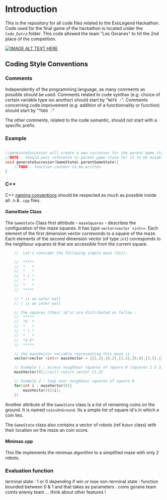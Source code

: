 # Introduction
This is the repository for all code files related to the ExoLegend Hackathon. Code used for the final game of the hackathon is located under the ```Code_Dutra``` folder. This code allowed the team "Les Goranes" to hit the 2nd place of the competition.

[![IMAGE ALT TEXT HERE](https://img.youtube.com/vi/I6lq8xZG_MM/10.jpg)](https://www.youtube.com/watch?v=I6lq8xZG_MM)

## Coding Style Conventions
### Comments
Independently of the programming language, as many comments as possible should be used. Comments related to code synthax (e.g. choice of certain variable type iso another) should start by "`NOTE :`". Comments concerning code improvement (e.g. addition of a functionnality or function) should start by "`TODO :`"

The other comments, related to the code semantic, should not start with a specific prefix.

### Example
```cpp

//generateSuccessor will create a new successor for the parent game state
//NOTE : should pass reference to parent game state for it to be mutable
void generateSuccessor(GameState& parentGameState){
    //TODO : function content to be written
}
```

### C++
C++ [naming conventions](https://www.geeksforgeeks.org/naming-convention-in-c/) should be respected as much as possible inside all `.h` & `.cpp` files.

#### GameState Class
The `GameState` Class first attribute - `mazeSquares` - describes the configuration of the maze squares. It has type `vector<vector <int>>`. Each element of the first dimension vector corresonds to a square of the maze. Each elements of the second dimension vector (of type `int`) corresponds to the neighbour squares id that are accessible from the current square.

```cpp
    //  Let's consider the following simple maze (3x2):

    //  *****
    //  *   *
    //  *   *
    //  * | *
    //  *   *
    //  *   *
    //  *****

    // * is an outer wall
    // | is an inter wall

    // the squares (their id's) are distributed as follow :
    //  *****
    //  *G  *
    //  *   *
    //  * | *
    //  *   *
    //  *$ E*
    //  *****

    // the mazeVector variable representing this maze is :
    vector<vector <int>> mazeVector = {{1,3},{0,2},{1,5},{0,4},{3,5},{2,4}};

    // Example 1 : access neighbour squares of square 0 (squares 1 & 3)
    mazeVector[0];//will return vector {1,3}

    // Example 2 : loop over neighbour squares of square 0
    for(int i : mazeVector[0]{
        mazeVector[0][i];
    })

```
Another attribute of the `GameState` class is a list of remaining coins on the ground. It is named `coinsOnGround`. Its a simple list of square id's in which a coin lies.

The `GameState` class also contains a vector of robots (ref `Robot` class) with their location on the maze an coin score.

#### Minimax.cpp

This file implements the minimax algorithm to a simplified maze with only 2 robots.

### Evaluation function
terminal state : 1 or 0 depending if win or lose
non-terminal state : function bounded between 0 & 1 and that takes as parameters :
    coins gorane team
    coints enemy team
    ... think about other features !



